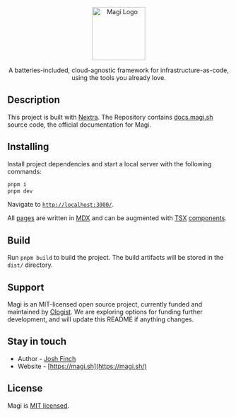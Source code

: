 <p align="center">
  <a href="http://magi.sh/" target="blank"><img src="https://magi.sh/img/logo-small.svg" width="120" alt="Magi Logo" /></a>
</p>
<p align="center">A batteries-included, cloud-agnostic framework for infrastructure-as-code, using the tools you already love.</p>
<p align="center">
<!-- Put badges here. -->
</p>

## Description

This project is built with [Nextra](https://nextra.site). The Repository contains [docs.magi.sh](https://docs.magi.sh) source code, the official documentation for Magi.

## Installing

Install project dependencies and start a local server with the following commands:

```bash
pnpm i
pnpm dev
```

Navigate to [`http://localhost:3000/`](http://localhost:3000/).

All [pages](/pages/) are written in [MDX](https://nextjs.org/docs/pages/building-your-application/configuring/mdx) and can be augmented with [TSX](https://www.typescriptlang.org/docs/handbook/jsx.html) [components](/components/).

## Build

Run `pnpm build` to build the project. The build artifacts will be stored in the `dist/` directory.

## Support

Magi is an MIT-licensed open source project, currently funded and maintained by [Ologist](https://ologist.io). We are exploring options for funding further development, and will update this README if anything changes. <!-- If you'd like to support the project and help it grow, please [read more here](https://opencollective.com/magi). -->

## Stay in touch

- Author - [Josh Finch](https://boop.network/@finch)
- Website - [https://magi.sh](https://magi.sh/)

## License

Magi is [MIT licensed](LICENSE).
